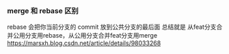 ### merge 和 rebase 区别
rebase 会把你当前分支的 commit 放到公共分支的最后面
总结就是 从feat分支合并公用分支用rebase，从公用分支合并feat分支用merge
 https://marsxh.blog.csdn.net/article/details/98033268
